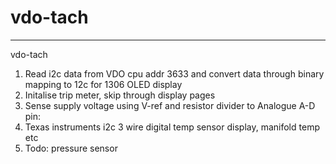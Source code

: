 # vdo-tach
---

vdo-tach
1. Read i2c data from VDO cpu addr 3633 and convert data through binary mapping to 12c for 1306 OLED display
2. Initalise trip meter, skip through display pages
3. Sense supply voltage using V-ref and resistor divider to Analogue A-D pin:
4. Texas instruments i2c 3 wire digital temp sensor display, manifold temp etc
5. Todo: pressure sensor 
